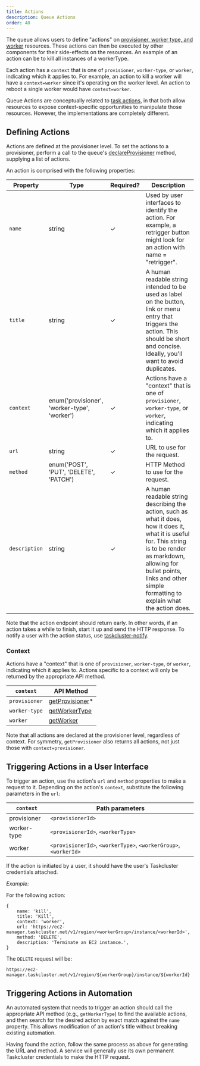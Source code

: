 ```yaml
---
title: Actions
description: Queue Actions
order: 40
---
```


The queue allows users to define "actions" on [provisioner, worker type, and
worker](worker-hierarchy) resources. These actions can then be executed by
other components for their side-effects on the resources.  An example of an
action can be to kill all instances of a workerType.

Each action has a `context` that is one of `provisioner`, `worker-type`, or
`worker`, indicating which it applies to. For example, an action to kill a
worker will have a `context=worker` since it's operating on the worker level.
An action to reboot a single worker would have `context=worker`.

Queue Actions are conceptually related to [task
actions](/docs/manual/using/actions), in that both allow resources to expose
context-specific opportunities to manipulate those resources.  However, the
implementations are completely different.

## Defining Actions

Actions are defined at the provisioner level. To set the actions to a
provisioner, perform a call to the queue's
[declareProvisioner](/docs/reference/platform/taskcluster-queue/references/v1/api#declareProvisioner)
method, supplying a list of actions.

An action is comprised with the following properties:

| Property      | Type                                          | Required? | Description                                                                                                                                                                                                                                         |
|---------------|-----------------------------------------------|-----------|-----------------------------------------------------------------------------------------------------------------------------------------------------------------------------------------------------------------------------------------------------|
| `name`        | string                                        | ✓         | Used by user interfaces to identify the action. For example, a retrigger button might look for an action with name = "retrigger".                                                                                                                   |
| `title`       | string                                        | ✓         | A human readable string intended to be used as label on the button, link or menu entry that triggers the action. This should be short and concise. Ideally, you'll want to avoid duplicates.                                                        |
| `context`     | enum('provisioner', 'worker-type', 'worker')  | ✓         | Actions have a "context" that is one of `provisioner`, `worker-type`, or `worker`, indicating which it applies to.                                                                                                                                  |
| `url`         | string                                        | ✓         | URL to use for the request.                                                                                                                                                                                                                         |
| `method`      | enum('POST', 'PUT', 'DELETE', 'PATCH')        | ✓         | HTTP Method to use for the request.                                                                                                                                                                                                                 |
| `description` | string                                        | ✓         | A human readable string describing the action, such as what it does, how it does it, what it is useful for. This string is to be render as markdown, allowing for bullet points, links and other simple formatting to explain what the action does. |


Note that the action endpoint should return early. In other words, if an action takes a while
to finish, start it up and send the HTTP response. To notify a user with the action status,
use [taskcluster-notify](/docs/reference/core/taskcluster-notify).


### Context

Actions have a "context" that is one of `provisioner`, `worker-type`, or `worker`, indicating which it applies to.  Actions
specific to a context will only be returned by the appropriate API method.

| `context`     | API Method                                                                             |
|---------------|----------------------------------------------------------------------------------------|
| `provisioner` | [getProvisioner](/docs/reference/platform/taskcluster-queue/references/v1/api#getProvisioner)* |
| `worker-type` | [getWorkerType](/docs/reference/platform/taskcluster-queue/references/v1/api#getWorkerType)    |
| `worker`      | [getWorker](/docs/reference/platform/taskcluster-queue/references/v1/api#getWorker)            |

Note that all actions are declared at the provisioner level, regardless of
context.  For symmetry, `getProvisioner` also returns all actions, not just
those with `context=provisioner`.

## Triggering Actions in a User Interface

To trigger an action, use the action's `url` and `method` properties to make a request to it.
Depending on the action's `context`, substitute the following parameters in the `url`:

| `context`   | Path parameters                                                  |
|-------------|------------------------------------------------------------------|
| provisioner | `<provisionerId>`                                                |
| worker-type | `<provisionerId>`, `<workerType>`                                |
| worker      | `<provisionerId>`, `<workerType>`, `<workerGroup>`, `<workerId>` |

If the action is initiated by a user, it should have the user's Taskcluster
credentials attached.

_Example:_

For the following action:
```
{
    name: 'kill',
    title: 'Kill',
    context: 'worker',
    url: 'https://ec2-manager.taskcluster.net/v1/region/<workerGroup>/instance/<workerId>',
    method: 'DELETE',
    description: 'Terminate an EC2 instance.',
}
```

The `DELETE` request will be:

```
https://ec2-manager.taskcluster.net/v1/region/${workerGroup}/instance/${workerId}
```
## Triggering Actions in Automation

An automated system that needs to trigger an action should call the appropriate
API method (e.g., `getWorkerType`) to find the available actions, and then
search for the desired action by exact match against the `name` property. This
allows modification of an action's title without breaking existing automation.

Having found the action, follow the same process as above for generating the
URL and method. A service will generally use its own permanent Taskcluster
credentials to make the HTTP request.
